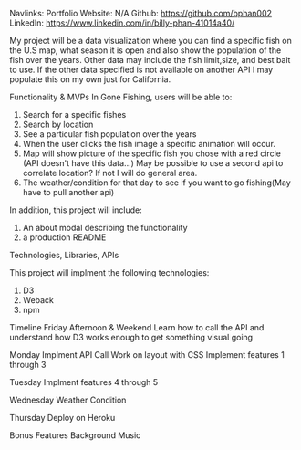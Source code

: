 
Navlinks:
Portfolio Website: N/A
Github: https://github.com/bphan002
LinkedIn: https://www.linkedin.com/in/billy-phan-41014a40/


My project will be a data visualization where you can find a specific fish on the U.S map, what season it is open and also show the population of the fish over the years.  Other data may include the fish limit,size, and  best bait to use. If the other data specified is not available on another API I may populate this on my own just for California.

Functionality & MVPs
In Gone Fishing, users will be able to:

1. Search for a specific fishes
2. Search by location 
3. See a particular fish population over the years
4. When the user clicks the fish image a specific animation will occur.
5. Map will show picture of the specific fish you chose with a red circle (API doesn't have this data...) May be possible to use a second api to correlate location? If not I will do general area.
6. The weather/condition for that day to see if you want to go fishing(May have to pull another api)

In addition, this project will include:
 1. An about modal describing the functionality
 2. a production README


Technologies, Libraries, APIs

This project will implment the following technologies:

1. D3
2. Weback
3. npm

Timeline
Friday Afternoon & Weekend
Learn how to call the API and understand how D3 works enough to get something visual going

Monday
Implment API Call
Work on layout with CSS
Implement features 1 through 3

Tuesday
Implment features 4 through 5

Wednesday
Weather Condition

Thursday
Deploy on Heroku 

Bonus Features
Background Music


